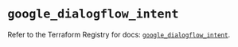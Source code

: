 # `google_dialogflow_intent`

Refer to the Terraform Registry for docs: [`google_dialogflow_intent`](https://registry.terraform.io/providers/hashicorp/google-beta/6.49.1/docs/resources/google_dialogflow_intent).
